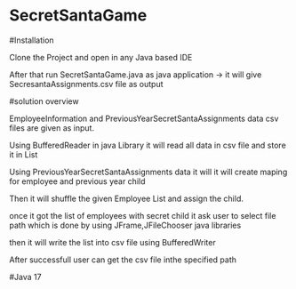 # SecretSantaGame

#Installation

Clone the Project and open in any Java based IDE

After that run SecretSantaGame.java as java application -> it will give SecresantaAssignments.csv file as output   

#solution overview

EmployeeInformation and PreviousYearSecretSantaAssignments data csv files are given as input.

Using BufferedReader in java Library it will read all data in csv file and store it in List

Using PreviousYearSecretSantaAssignments data it will it will create maping for employee and previous year child

Then it will shuffle the given Employee List and assign the child.

once it got the list of employees with secret child it ask user to select file path which is done by using JFrame,JFileChooser java libraries

then it will write the list into csv file using BufferedWriter

After successfull user can get the csv file inthe specified path

#Java 17